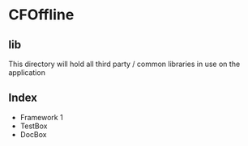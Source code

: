 # CFOffline
## lib
This directory will hold all third party / common libraries in use on the application

## Index
* Framework 1
* TestBox
* DocBox
